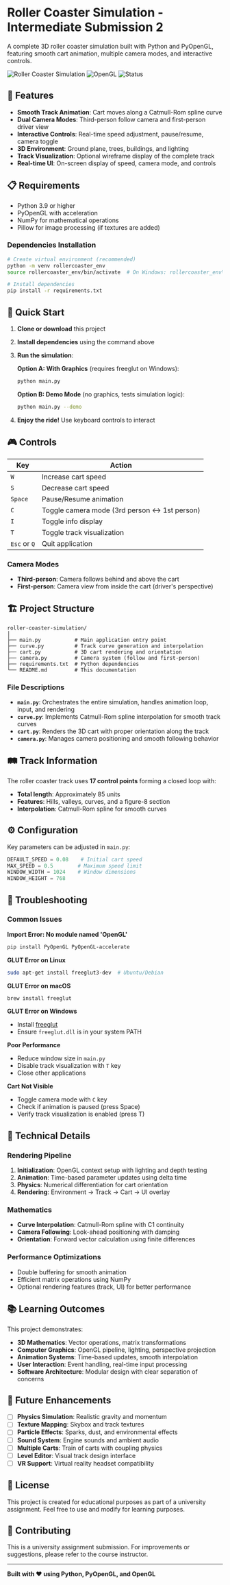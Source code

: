 # Roller Coaster Simulation - Intermediate Submission 2

A complete 3D roller coaster simulation built with Python and PyOpenGL, featuring smooth cart animation, multiple camera modes, and interactive controls.

![Roller Coaster Simulation](https://img.shields.io/badge/Python-3.9+-blue) ![OpenGL](https://img.shields.io/badge/OpenGL-PyOpenGL-green) ![Status](https://img.shields.io/badge/Status-Complete-brightgreen)

## 🎢 Features

- **Smooth Track Animation**: Cart moves along a Catmull-Rom spline curve
- **Dual Camera Modes**: Third-person follow camera and first-person driver view
- **Interactive Controls**: Real-time speed adjustment, pause/resume, camera toggle
- **3D Environment**: Ground plane, trees, buildings, and lighting
- **Track Visualization**: Optional wireframe display of the complete track
- **Real-time UI**: On-screen display of speed, camera mode, and controls

## 📋 Requirements

- Python 3.9 or higher
- PyOpenGL with acceleration
- NumPy for mathematical operations
- Pillow for image processing (if textures are added)

### Dependencies Installation

```bash
# Create virtual environment (recommended)
python -m venv rollercoaster_env
source rollercoaster_env/bin/activate  # On Windows: rollercoaster_env\Scripts\activate

# Install dependencies
pip install -r requirements.txt
```

## 🚀 Quick Start

1. **Clone or download** this project
2. **Install dependencies** using the command above
3. **Run the simulation**:

   **Option A: With Graphics** (requires freeglut on Windows):
   ```bash
   python main.py
   ```

   **Option B: Demo Mode** (no graphics, tests simulation logic):
   ```bash
   python main.py --demo
   ```

4. **Enjoy the ride!** Use keyboard controls to interact

## 🎮 Controls

| Key | Action |
|-----|--------|
| `W` | Increase cart speed |
| `S` | Decrease cart speed |
| `Space` | Pause/Resume animation |
| `C` | Toggle camera mode (3rd person ↔ 1st person) |
| `I` | Toggle info display |
| `T` | Toggle track visualization |
| `Esc` or `Q` | Quit application |

### Camera Modes

- **Third-person**: Camera follows behind and above the cart
- **First-person**: Camera view from inside the cart (driver's perspective)

## 🏗️ Project Structure

```
roller-coaster-simulation/
│
├── main.py           # Main application entry point
├── curve.py          # Track curve generation and interpolation
├── cart.py           # 3D cart rendering and orientation
├── camera.py         # Camera system (follow and first-person)
├── requirements.txt  # Python dependencies
└── README.md         # This documentation
```

### File Descriptions

- **`main.py`**: Orchestrates the entire simulation, handles animation loop, input, and rendering
- **`curve.py`**: Implements Catmull-Rom spline interpolation for smooth track curves
- **`cart.py`**: Renders the 3D cart with proper orientation along the track
- **`camera.py`**: Manages camera positioning and smooth following behavior

## 🛤️ Track Information

The roller coaster track uses **17 control points** forming a closed loop with:
- **Total length**: Approximately 85 units
- **Features**: Hills, valleys, curves, and a figure-8 section
- **Interpolation**: Catmull-Rom spline for smooth curves

## ⚙️ Configuration

Key parameters can be adjusted in `main.py`:

```python
DEFAULT_SPEED = 0.08    # Initial cart speed
MAX_SPEED = 0.5        # Maximum speed limit
WINDOW_WIDTH = 1024    # Window dimensions
WINDOW_HEIGHT = 768
```

## 🔧 Troubleshooting

### Common Issues

**Import Error: No module named 'OpenGL'**
```bash
pip install PyOpenGL PyOpenGL-accelerate
```

**GLUT Error on Linux**
```bash
sudo apt-get install freeglut3-dev  # Ubuntu/Debian
```

**GLUT Error on macOS**
```bash
brew install freeglut
```

**GLUT Error on Windows**
- Install [freeglut](http://freeglut.sourceforge.net/)
- Ensure `freeglut.dll` is in your system PATH

**Poor Performance**
- Reduce window size in `main.py`
- Disable track visualization with `T` key
- Close other applications

**Cart Not Visible**
- Toggle camera mode with `C` key
- Check if animation is paused (press Space)
- Verify track visualization is enabled (press T)

## 🎯 Technical Details

### Rendering Pipeline
1. **Initialization**: OpenGL context setup with lighting and depth testing
2. **Animation**: Time-based parameter updates using delta time
3. **Physics**: Numerical differentiation for cart orientation
4. **Rendering**: Environment → Track → Cart → UI overlay

### Mathematics
- **Curve Interpolation**: Catmull-Rom spline with C1 continuity
- **Camera Following**: Look-ahead positioning with damping
- **Orientation**: Forward vector calculation using finite differences

### Performance Optimizations
- Double buffering for smooth animation
- Efficient matrix operations using NumPy
- Optional rendering features (track, UI) for better performance

## 📚 Learning Outcomes

This project demonstrates:
- **3D Mathematics**: Vector operations, matrix transformations
- **Computer Graphics**: OpenGL pipeline, lighting, perspective projection
- **Animation Systems**: Time-based updates, smooth interpolation
- **User Interaction**: Event handling, real-time input processing
- **Software Architecture**: Modular design with clear separation of concerns

## 🔄 Future Enhancements

- [ ] **Physics Simulation**: Realistic gravity and momentum
- [ ] **Texture Mapping**: Skybox and track textures
- [ ] **Particle Effects**: Sparks, dust, and environmental effects
- [ ] **Sound System**: Engine sounds and ambient audio
- [ ] **Multiple Carts**: Train of carts with coupling physics
- [ ] **Level Editor**: Visual track design interface
- [ ] **VR Support**: Virtual reality headset compatibility

## 📄 License

This project is created for educational purposes as part of a university assignment. Feel free to use and modify for learning purposes.

## 🤝 Contributing

This is a university assignment submission. For improvements or suggestions, please refer to the course instructor.

---

**Built with ❤️ using Python, PyOpenGL, and OpenGL**
